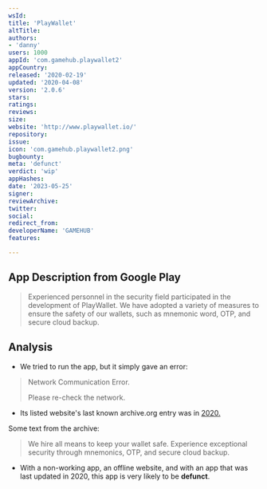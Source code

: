 ```yaml
---
wsId: 
title: 'PlayWallet'
altTitle: 
authors:
- 'danny'
users: 1000
appId: 'com.gamehub.playwallet2'
appCountry: 
released: '2020-02-19'
updated: '2020-04-08'
version: '2.0.6'
stars: 
ratings: 
reviews: 
size: 
website: 'http://www.playwallet.io/'
repository: 
issue: 
icon: 'com.gamehub.playwallet2.png'
bugbounty: 
meta: 'defunct'
verdict: 'wip'
appHashes: 
date: '2023-05-25'
signer: 
reviewArchive: 
twitter: 
social: 
redirect_from: 
developerName: 'GAMEHUB'
features: 

---
```


## App Description from Google Play 

> Experienced personnel in the security field participated in the development of PlayWallet. We have adopted a variety of measures to ensure the safety of our wallets, such as mnemonic word, OTP, and secure cloud backup.

## Analysis 

- We tried to run the app, but it simply gave an error: 

> Network Communication Error. 
>
> Please re-check the network.

- Its listed website's last known archive.org entry was in [2020.](https://web.archive.org/web/20200120033903/http://www.playwallet.io/)

Some text from the archive: 

> We hire all means to keep your wallet safe. Experience exceptional security through mnemonics, OTP, and secure cloud backup.

- With a non-working app, an offline website, and with an app that was last updated in 2020, this app is very likely to be **defunct**.
